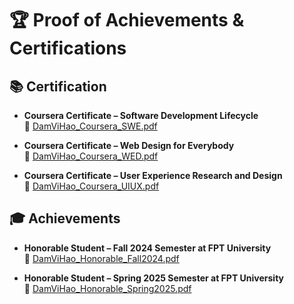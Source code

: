 # 🏆 Proof of Achievements & Certifications

## 📚 Certification

- **Coursera Certificate – Software Development Lifecycle**  
  📄 [DamViHao_Coursera_SWE.pdf](./DamViHao_Coursera_SWE.pdf)

- **Coursera Certificate – Web Design for Everybody**  
  📄 [DamViHao_Coursera_WED.pdf](./DamViHao_Coursera_WED.pdf)

- **Coursera Certificate – User Experience Research and Design**  
  📄 [DamViHao_Coursera_UIUX.pdf](./DamViHao_Coursera_UIUX.pdf)

## 🎓 Achievements

- **Honorable Student – Fall 2024 Semester at FPT University**  
  📄 [DamViHao_Honorable_Fall2024.pdf](./DamViHao_Honorable_Fall2024.pdf)

- **Honorable Student – Spring 2025 Semester at FPT University**  
  📄 [DamViHao_Honorable_Spring2025.pdf](./DamViHao_Honorable_Spring2025.pdf)
